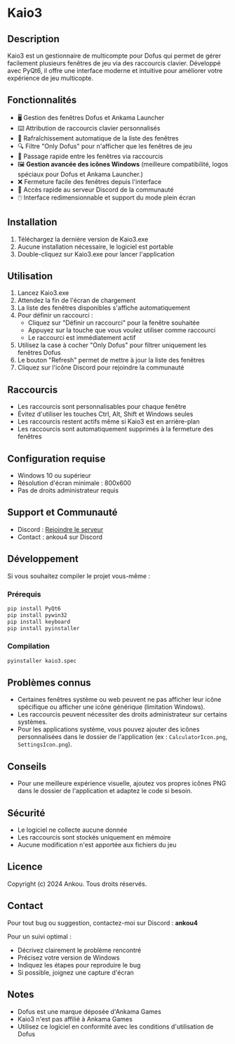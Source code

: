 # Kaio3

## Description
Kaio3 est un gestionnaire de multicompte pour Dofus qui permet de gérer facilement plusieurs fenêtres de jeu via des raccourcis clavier. Développé avec PyQt6, il offre une interface moderne et intuitive pour améliorer votre expérience de jeu multicopte.

## Fonctionnalités
- 🖥️ Gestion des fenêtres Dofus et Ankama Launcher
- ⌨️ Attribution de raccourcis clavier personnalisés
- 🔄 Rafraîchissement automatique de la liste des fenêtres
- 🔍 Filtre "Only Dofus" pour n'afficher que les fenêtres de jeu
- 🎯 Passage rapide entre les fenêtres via raccourcis
- 🖼️ **Gestion avancée des icônes Windows** (meilleure compatibilité, logos spéciaux pour Dofus et Ankama Launcher.)
- ❌ Fermeture facile des fenêtres depuis l'interface
- 💬 Accès rapide au serveur Discord de la communauté
- 🖱️ Interface redimensionnable et support du mode plein écran

## Installation
1. Téléchargez la dernière version de Kaio3.exe
2. Aucune installation nécessaire, le logiciel est portable
3. Double-cliquez sur Kaio3.exe pour lancer l'application

## Utilisation
1. Lancez Kaio3.exe
2. Attendez la fin de l'écran de chargement
3. La liste des fenêtres disponibles s'affiche automatiquement
4. Pour définir un raccourci :
   - Cliquez sur "Définir un raccourci" pour la fenêtre souhaitée
   - Appuyez sur la touche que vous voulez utiliser comme raccourci
   - Le raccourci est immédiatement actif
5. Utilisez la case à cocher "Only Dofus" pour filtrer uniquement les fenêtres Dofus
6. Le bouton "Refresh" permet de mettre à jour la liste des fenêtres
7. Cliquez sur l'icône Discord pour rejoindre la communauté

## Raccourcis
- Les raccourcis sont personnalisables pour chaque fenêtre
- Évitez d'utiliser les touches Ctrl, Alt, Shift et Windows seules
- Les raccourcis restent actifs même si Kaio3 est en arrière-plan
- Les raccourcis sont automatiquement supprimés à la fermeture des fenêtres

## Configuration requise
- Windows 10 ou supérieur
- Résolution d'écran minimale : 800x600
- Pas de droits administrateur requis

## Support et Communauté
- Discord : [Rejoindre le serveur](https://discord.gg/nAN5rTxfHA)
- Contact : ankou4 sur Discord

## Développement
Si vous souhaitez compiler le projet vous-même :

### Prérequis
```bash
pip install PyQt6
pip install pywin32
pip install keyboard
pip install pyinstaller
```

### Compilation
```bash
pyinstaller kaio3.spec
```

## Problèmes connus
- Certaines fenêtres système ou web peuvent ne pas afficher leur icône spécifique ou afficher une icône générique (limitation Windows).
- Les raccourcis peuvent nécessiter des droits administrateur sur certains systèmes.
- Pour les applications système, vous pouvez ajouter des icônes personnalisées dans le dossier de l'application (ex : `CalculatorIcon.png`, `SettingsIcon.png`).

## Conseils
- Pour une meilleure expérience visuelle, ajoutez vos propres icônes PNG dans le dossier de l'application et adaptez le code si besoin.

## Sécurité
- Le logiciel ne collecte aucune donnée
- Les raccourcis sont stockés uniquement en mémoire
- Aucune modification n'est apportée aux fichiers du jeu

## Licence
Copyright (c) 2024 Ankou. Tous droits réservés.

## Contact
Pour tout bug ou suggestion, contactez-moi sur Discord : **ankou4**

Pour un suivi optimal :
- Décrivez clairement le problème rencontré
- Précisez votre version de Windows
- Indiquez les étapes pour reproduire le bug
- Si possible, joignez une capture d'écran

## Notes
- Dofus est une marque déposée d'Ankama Games
- Kaio3 n'est pas affilié à Ankama Games
- Utilisez ce logiciel en conformité avec les conditions d'utilisation de Dofus 